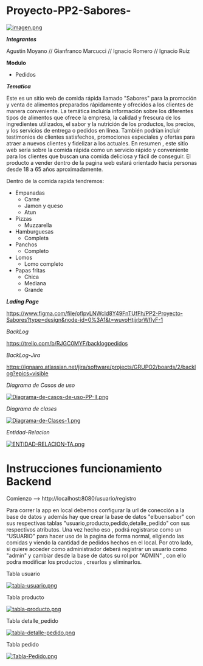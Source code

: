 # Proyecto-PP2-Sabores-

[![imagen.png](https://i.postimg.cc/qRWG5cqG/imagen.png)](https://postimg.cc/hzbxJd9J)

___Integrantes___

Agustin Moyano
// Gianfranco Marcucci
// Ignacio Romero
// Ignacio Ruiz

__Modulo__

- Pedidos

___Tematica___

Este es un sitio web de comida rápida llamado "Sabores" para la promoción y venta de alimentos preparados rápidamente y ofrecidos a los clientes de manera conveniente. La temática incluiría información sobre los diferentes tipos de alimentos que ofrece la empresa, la calidad y frescura de los ingredientes utilizados, el sabor y la nutrición de los productos, los precios, y los servicios de entrega o pedidos en línea. También podrían incluir testimonios de clientes satisfechos, promociones especiales y ofertas para atraer a nuevos clientes y fidelizar a los actuales. En resumen , este sitio web sería sobre la comida rápida como un servicio rápido y conveniente para los clientes que buscan una comida deliciosa y fácil de conseguir. El producto a vender dentro de la pagina web estará orientado hacia personas desde 18 a 65 años aproximadamente.

Dentro de la comida rapida tendremos:

- Empanadas
  - Carne
  - Jamon y queso
  - Atun
- Pizzas
  - Muzzarella
- Hamburguesas
  - Completa
- Panchos
  - Completo
- Lomos
  - Lomo completo
- Papas fritas
  - Chica
  - Mediana
  - Grande

___Lading Page___

https://www.figma.com/file/oflpvLNWcId8Y49FnTUfFh/PP2-Proyecto-Sabores?type=design&node-id=0%3A1&t=wuvoHtjjrbrWfIyF-1

_BackLog_

https://trello.com/b/RJGC0MYF/backlogpedidos

_BackLog-Jira_

https://ignaaro.atlassian.net/jira/software/projects/GRUPO2/boards/2/backlog?epics=visible

_Diagrama de Casos de uso_

[![Diagrama-de-casos-de-uso-PP-II.png](https://i.postimg.cc/xjPrMZkK/Diagrama-de-casos-de-uso-PP-II.png)](https://postimg.cc/z33P10FB)

_Diagrama de clases_

[![Diagrama-de-Clases-1.png](https://i.postimg.cc/WzD4VTtG/Diagrama-de-Clases-1.png)](https://postimg.cc/4HgGbC6y)

_Entidad-Relacion_

[![ENTIDAD-RELACION-TA.png](https://i.postimg.cc/44jd5RHt/ENTIDAD-RELACION-TA.png)](https://postimg.cc/QVkh8Pbx)

# Instrucciones funcionamiento Backend

Comienzo --> http://localhost:8080/usuario/registro

Para correr la app en local debemos configurar la url de conección a la base de datos y además hay que crear la base de datos "elbuensabor" con sus respectivas tablas "usuario,producto,pedido,detalle_pedido" con sus respectivos atributos. Una vez hecho eso , podrá registrarse como un "USUARIO" para hacer uso de la pagina de forma normal, eligiendo las comidas y viendo la cantidad de pedidos hechos en el local. Por otro lado, si quiere acceder como administrador deberá registrar un usuario como "admin" y cambiar desde la base de datos su rol por "ADMIN" , con ello podra modificar los productos , crearlos y eliminarlos.

Tabla usuario

[![tabla-usuario.png](https://i.postimg.cc/nzp7WdGZ/tabla-usuario.png)](https://postimg.cc/8FXjJmYn)

Tabla producto

[![tabla-producto.png](https://i.postimg.cc/FzcYs3ZG/tabla-producto.png)](https://postimg.cc/PvXXSL08)

Tabla detalle_pedido

[![tabla-detalle-pedido.png](https://i.postimg.cc/KzTGnFM8/tabla-detalle-pedido.png)](https://postimg.cc/zbJYrs7s)

Tabla pedido

[![Tabla-Pedido.png](https://i.postimg.cc/0ytyvVvP/Tabla-Pedido.png)](https://postimg.cc/fV9Njjkr)
